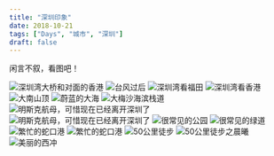 ```yaml
---
title: "深圳印象"
date: 2018-10-21
tags: ["Days", "城市", "深圳"]
draft: false
---
```


闲言不叙，看图吧！

![](1.webp "深圳湾大桥和对面的香港")
![](2.webp "台风过后")
![](3.webp "深圳湾看福田")
![](4.webp "深圳湾看香港")
![](5.webp "大南山顶")
![](6.webp "蔚蓝的大海")
![](7.webp "大梅沙海滨栈道")
![](8.webp "明斯克航母，可惜现在已经离开深圳了")
![](9.webp "明斯克航母，可惜现在已经离开深圳了")
![](10.webp "很常见的公园")
![](11.webp "很常见的绿道")
![](12.webp "繁忙的蛇口港")
![](13.webp "繁忙的蛇口港")
![](14.webp "50公里徒步")
![](15.webp "50公里徒步之晨曦")
![](featured.webp "美丽的西冲")


